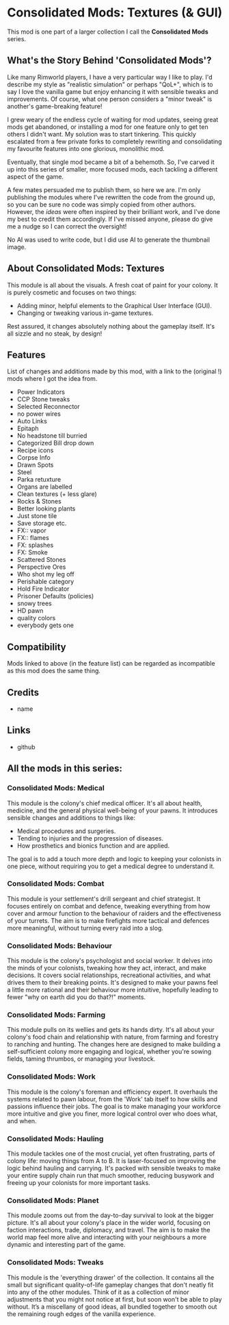 # Consolidated Mods: Textures (& GUI)

This mod is one part of a larger collection I call the **Consolidated Mods** series.

## What's the Story Behind 'Consolidated Mods'?

Like many Rimworld players, I have a very particular way I like to play. I'd describe my style as "realistic simulation" or perhaps "QoL+", which is to say I love the vanilla game but enjoy enhancing it with sensible tweaks and improvements. Of course, what one person considers a "minor tweak" is another's game-breaking feature!

I grew weary of the endless cycle of waiting for mod updates, seeing great mods get abandoned, or installing a mod for one feature only to get ten others I didn't want. My solution was to start tinkering. This quickly escalated from a few private forks to completely rewriting and consolidating my favourite features into one glorious, monolithic mod.

Eventually, that single mod became a bit of a behemoth. So, I've carved it up into this series of smaller, more focused mods, each tackling a different aspect of the game.

A few mates persuaded me to publish them, so here we are. I'm only publishing the modules where I've rewritten the code from the ground up, so you can be sure no code was simply copied from other authors. However, the *ideas* were often inspired by their brilliant work, and I've done my best to credit them accordingly. If I've missed anyone, please do give me a nudge so I can correct the oversight!

No AI was used to write code, but I did use AI to generate the thumbnail image.

## About Consolidated Mods: Textures

This module is all about the visuals. A fresh coat of paint for your colony. It is purely cosmetic and focuses on two things:

- Adding minor, helpful elements to the Graphical User Interface (GUI).
- Changing or tweaking various in-game textures.

Rest assured, it changes absolutely nothing about the gameplay itself. It's all sizzle and no steak, by design!

## Features

List of changes and additions made by this mod, with a link to the (original !) mods where I got the idea from.

- Power Indicators
- CCP Stone tweaks
- Selected Reconnector
- no power wires
- Auto Links
- Epitaph
- No headstone till burried
- Categorized Bill drop down
- Recipe icons
- Corpse Info
- Drawn Spots
- Steel
- Parka retuxture
- Organs are labelled
- Clean textures (+ less glare)
- Rocks & Stones
- Better looking plants
- Just stone tile
- Save storage etc.
- FX:: vapor
- FX:: flames
- FX: splashes
- FX: Smoke
- Scattered Stones
- Perspective Ores
- Who shot my leg off
- Perishable category
- Hold Fire Indicator
- Prisoner Defaults (policies)
- snowy trees
- HD pawn
- quality colors
- everybody gets one

## Compatibility

Mods linked to above (in the feature list) can be regarded as incompatible as this mod does the same thing.

## Credits

- name

## Links

- github

## All the mods in this series:

### Consolidated Mods: Medical

This module is the colony's chief medical officer. It's all about health, medicine, and the general physical well-being of your pawns. It introduces sensible changes and additions to things like:

- Medical procedures and surgeries.
- Tending to injuries and the progression of diseases.
- How prosthetics and bionics function and are applied.

The goal is to add a touch more depth and logic to keeping your colonists in one piece, without requiring you to get a medical degree to understand it.

### Consolidated Mods: Combat

This module is your settlement's drill sergeant and chief strategist. It focuses entirely on combat and defence, tweaking everything from how cover and armour function to the behaviour of raiders and the effectiveness of your turrets. The aim is to make firefights more tactical and defences more meaningful, without turning every raid into a slog.

### Consolidated Mods: Behaviour

This module is the colony's psychologist and social worker. It delves into the minds of your colonists, tweaking how they act, interact, and make decisions. It covers social relationships, recreational activities, and what drives them to their breaking points. It's designed to make your pawns feel a little more rational and their behaviour more intuitive, hopefully leading to fewer "why on earth did you do that?!" moments.

### Consolidated Mods: Farming

This module pulls on its wellies and gets its hands dirty. It's all about your colony's food chain and relationship with nature, from farming and forestry to ranching and hunting. The changes here are designed to make building a self-sufficient colony more engaging and logical, whether you're sowing fields, taming thrumbos, or managing your livestock.

### Consolidated Mods: Work

This module is the colony's foreman and efficiency expert. It overhauls the systems related to pawn labour, from the 'Work' tab itself to how skills and passions influence their jobs. The goal is to make managing your workforce more intuitive and give you finer, more logical control over who does what, and when.

### Consolidated Mods: Hauling

This module tackles one of the most crucial, yet often frustrating, parts of colony life: moving things from A to B. It is laser-focused on improving the logic behind hauling and carrying. It's packed with sensible tweaks to make your entire supply chain run that much smoother, reducing busywork and freeing up your colonists for more important tasks.

### Consolidated Mods: Planet

This module zooms out from the day-to-day survival to look at the bigger picture. It's all about your colony's place in the wider world, focusing on faction interactions, trade, diplomacy, and travel. The aim is to make the world map feel more alive and interacting with your neighbours a more dynamic and interesting part of the game.

### Consolidated Mods: Tweaks

This module is the 'everything drawer' of the collection. It contains all the small but significant quality-of-life gameplay changes that don't neatly fit into any of the other modules. Think of it as a collection of minor adjustments that you might not notice at first, but soon won't be able to play without. It’s a miscellany of good ideas, all bundled together to smooth out the remaining rough edges of the vanilla experience.

